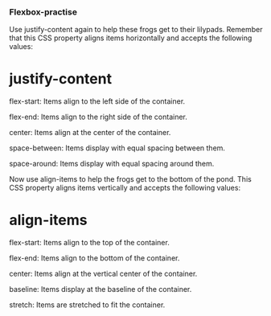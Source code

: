 ### Flexbox-practise

Use justify-content again to help these frogs get to their lilypads. 
Remember that this CSS property aligns items horizontally and accepts the following values:
# justify-content 
flex-start: Items align to the left side of the container.

flex-end: Items align to the right side of the container.

center: Items align at the center of the container.

space-between: Items display with equal spacing between them.

space-around: Items display with equal spacing around them.

Now use align-items to help the frogs get to the bottom of the pond. 
This CSS property aligns items vertically and accepts the following values:
# align-items 
flex-start: Items align to the top of the container.

flex-end: Items align to the bottom of the container.

center: Items align at the vertical center of the container.

baseline: Items display at the baseline of the container.

stretch: Items are stretched to fit the container.
